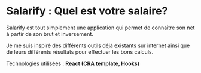 # Salarify : Quel est votre salaire?

Salarify est tout simplement une application qui permet de connaître son net à partir de son brut et inversement.

Je me suis inspiré des différents outils déjà existants sur internet ainsi que de leurs différents résultats pour effectuer les bons calculs.

Technologies utilisées : **React (CRA template, Hooks)** 